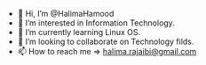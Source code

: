 - 👋 Hi, I’m @HalimaHamood
- 👀 I’m interested in Information Technology.
- 🌱 I’m currently learning Linux OS.
- 💞️ I’m looking to collaborate on Technology filds.
- 📫 How to reach me => halima.rajaibi@gmail.com


